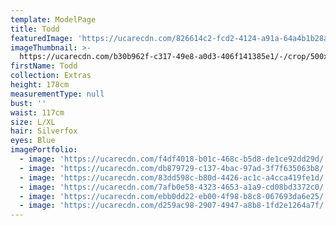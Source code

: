 ```yaml
---
template: ModelPage
title: Todd
featuredImage: 'https://ucarecdn.com/826614c2-fcd2-4124-a91a-64a4b1b28a80/'
imageThumbnail: >-
  https://ucarecdn.com/b30b962f-c317-49e8-a0d3-406f141385e1/-/crop/500x700/157,0/-/preview/
firstName: Todd
collection: Extras
height: 178cm
measurementType: null
bust: ''
waist: 117cm
size: L/XL
hair: Silverfox
eyes: Blue
imagePortfolio:
  - image: 'https://ucarecdn.com/f4df4018-b01c-468c-b5d8-de1ce92dd29d/'
  - image: 'https://ucarecdn.com/db879729-c137-4bac-97ad-3f7f635063b8/'
  - image: 'https://ucarecdn.com/83dd598c-b80d-4426-ac1c-a4cca419fe1d/'
  - image: 'https://ucarecdn.com/7afb0e58-4323-4653-a1a9-cd08bd3372c0/'
  - image: 'https://ucarecdn.com/ebb0dd22-eb00-4f98-b8c8-067693da6e25/'
  - image: 'https://ucarecdn.com/d259ac98-2907-4947-a8b8-1fd2e1264a7f/'
---
```


